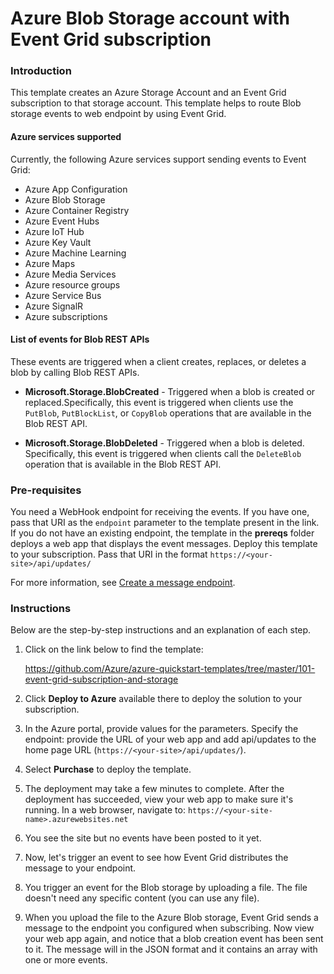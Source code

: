 # Azure Blob Storage account with Event Grid subscription

### Introduction
This template creates an Azure Storage Account and an Event Grid subscription to that storage account. This template helps to route Blob storage events to web endpoint by using Event Grid.

#### Azure services supported
Currently, the following Azure services support sending events to Event Grid:

- Azure App Configuration
- Azure Blob Storage
- Azure Container Registry
- Azure Event Hubs
- Azure IoT Hub
- Azure Key Vault
- Azure Machine Learning
- Azure Maps
- Azure Media Services
- Azure resource groups
- Azure Service Bus
- Azure SignalR
- Azure subscriptions

#### List of events for Blob REST APIs
These events are triggered when a client creates, replaces, or deletes a blob by calling Blob REST APIs.

- **Microsoft.Storage.BlobCreated**	- Triggered when a blob is created or replaced.Specifically, this event is triggered when clients use the `PutBlob`, `PutBlockList`, or `CopyBlob` operations that are available in the Blob REST API.

- **Microsoft.Storage.BlobDeleted**	- Triggered when a blob is deleted. Specifically, this event is triggered when clients call the `DeleteBlob` operation that is available in the Blob REST API.

### Pre-requisites

You need a WebHook endpoint for receiving the events. If you have one, pass that URI as the `endpoint` parameter to the template present in the link. If you do not have an existing endpoint, the template in the **prereqs** folder deploys a web app that displays the event messages. Deploy this template to your subscription. Pass that URI in the format `https://<your-site>/api/updates/`

For more information, see [Create a message endpoint](https://docs.microsoft.com/azure/event-grid/custom-event-quickstart#create-a-message-endpoint).

### Instructions

Below are the step-by-step instructions and an explanation of each step. 

1. Click on the link below to find the template:

   https://github.com/Azure/azure-quickstart-templates/tree/master/101-event-grid-subscription-and-storage 
   
2. Click **Deploy to Azure** available there to deploy the solution to your subscription. 
   
3. In the Azure portal, provide values for the parameters. Specify the endpoint: provide the URL of your web app and add api/updates to the home page URL (`https://<your-site>/api/updates/`).

4. Select **Purchase** to deploy the template.

5. The deployment may take a few minutes to complete. After the deployment has succeeded, view your web app to make sure it's running. In a web browser, navigate to: `https://<your-site-name>.azurewebsites.net`

6. You see the site but no events have been posted to it yet.

7. Now, let's trigger an event to see how Event Grid distributes the message to your endpoint.

8. You trigger an event for the Blob storage by uploading a file. The file doesn't need any specific content (you can use any file).

9. When you upload the file to the Azure Blob storage, Event Grid sends a message to the endpoint you configured when subscribing. Now view your web app again, and notice that a blob creation event has been sent to it. The message will in the JSON format and it contains an array with one or more events.
